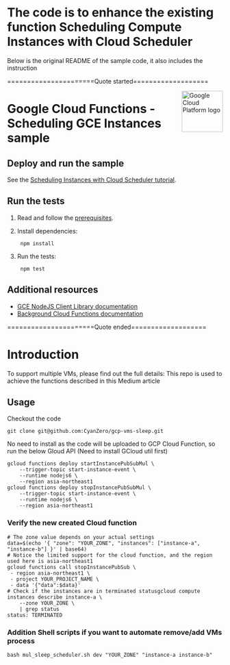 # The code is to enhance the existing function Scheduling Compute Instances with Cloud Scheduler

Below is the original README of the sample code, it also includes the instruction

======================Quote started===================

<img src="https://avatars2.githubusercontent.com/u/2810941?v=3&s=96" alt="Google Cloud Platform logo" title="Google Cloud Platform" align="right" height="96" width="96"/>

# Google Cloud Functions - Scheduling GCE Instances sample

## Deploy and run the sample

See the [Scheduling Instances with Cloud Scheduler tutorial][tutorial].

[tutorial]: https://cloud.google.com/scheduler/docs/scheduling-instances-with-cloud-scheduler

## Run the tests

1. Read and follow the [prerequisites](../../#how-to-run-the-tests).

1. Install dependencies:

        npm install

1. Run the tests:

        npm test

## Additional resources

* [GCE NodeJS Client Library documentation][compute_nodejs_docs]
* [Background Cloud Functions documentation][background_functions_docs]

[compute_nodejs_docs]: https://cloud.google.com/compute/docs/tutorials/nodejs-guide
[background_functions_docs]: https://cloud.google.com/functions/docs/writing/background

======================Quote ended===================

# Introduction
To support multiple VMs, please find out the full details: 
This repo is used to achieve the functions described in this Medium article

## Usage
Checkout the code
```
git clone git@github.com:CyanZero/gcp-vms-sleep.git
```
No need to install as the code will be uploaded to GCP Cloud Function, so run the below Gloud API  (Need to install GCloud util first)
```
gcloud functions deploy startInstancePubSubMul \
    --trigger-topic start-instance-event \
    --runtime nodejs6 \
    --region asia-northeast1
gcloud functions deploy stopInstancePubSubMul \
    --trigger-topic start-instance-event \
    --runtime nodejs6 \
    --region asia-northeast1
```
### Verify the new created Cloud function
```
# The zone value depends on your actual settings
data=$(echo '{ "zone": "YOUR_ZONE", "instances": ["instance-a", "instance-b"] }' | base64)
# Notice the limited support for the cloud function, and the region used here is asia-northeast1
gcloud functions call stopInstancePubSub \
 - region asia-northeast1 \
 - project YOUR_PROJECT_NAME \
 - data '{"data":$data}'
# Check if the instances are in terminated statusgcloud compute instances describe instance-a \
    --zone YOUR_ZONE \
    | grep status
status: TERMINATED
```
### Addition Shell scripts if you want to automate remove/add VMs process
```
bash mul_sleep_scheduler.sh dev "YOUR_ZONE" "instance-a instance-b"
```
